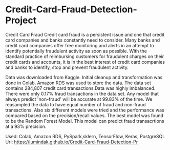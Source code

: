 # Credit-Card-Fraud-Detection-Project
Credit Card Fraud
Credit card fraud is a persistent issue and one that credit card companies and banks constantly need to consider. Many banks and 
credit card companies offer free monitoring and alerts in an attempt to identify potentially fraudulent activity as soon as possible. 
With the standard practice of reimbursing customers for fraudulent charges on their credit cards and accounts, it is in the best
interest of credit card companies and banks to identify,
stop and prevent fraudulent activity.

Data was downloaded from Kaggle. Initial cleanup and transformation was done in Colab. Amazon RDS was used to store the data. The data set 
contains 284,807 credit card transactions.Data was highly imbalanced. There were only 0.17% fraud transactions in the data set. Any model 
that always predict 'non-fraud' will be accurate at 99.83% of the time.
We reasampled the data to have equal number of fraud and non-fraud transactions. Also six different models were tried and the performance was 
compared based on the precision/recall values. The best model was found to be the Random Forest Model. This model can predict fraud 
transacrtions at a 93% precision.

Used: Colab, Amazon RDS, PySpark,sklern, TensorFlow, Keras, PostgreSQL
Url: https://lumindak.github.io/Credit-Card-Fraud-Detection-Pr
